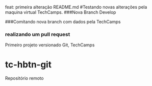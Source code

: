 feat: primeira alteração README.md
#Testando novas alterações pela maquina virtual TechCamps.
###Nova Branch Develop

###Comitando nova branch com dados pela TechCamps

### realizando um pull request
Primeiro projeto versionado Git, TechCamps
# tc-hbtn-git
Repositório remoto
